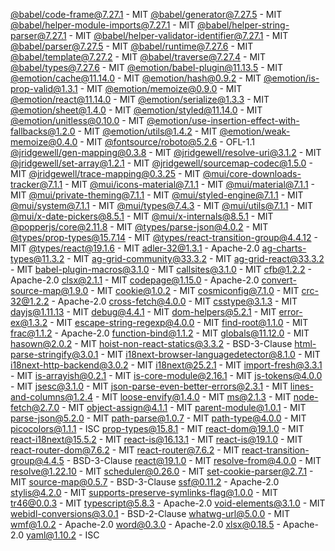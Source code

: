 [@babel/code-frame@7.27.1](https://github.com/babel/babel) - MIT
[@babel/generator@7.27.5](https://github.com/babel/babel) - MIT
[@babel/helper-module-imports@7.27.1](https://github.com/babel/babel) - MIT
[@babel/helper-string-parser@7.27.1](https://github.com/babel/babel) - MIT
[@babel/helper-validator-identifier@7.27.1](https://github.com/babel/babel) - MIT
[@babel/parser@7.27.5](https://github.com/babel/babel) - MIT
[@babel/runtime@7.27.6](https://github.com/babel/babel) - MIT
[@babel/template@7.27.2](https://github.com/babel/babel) - MIT
[@babel/traverse@7.27.4](https://github.com/babel/babel) - MIT
[@babel/types@7.27.6](https://github.com/babel/babel) - MIT
[@emotion/babel-plugin@11.13.5](https://github.com/emotion-js/emotion/tree/main/packages/babel-plugin) - MIT
[@emotion/cache@11.14.0](https://github.com/emotion-js/emotion/tree/main/packages/cache) - MIT
[@emotion/hash@0.9.2](https://github.com/emotion-js/emotion/tree/main/packages/hash) - MIT
[@emotion/is-prop-valid@1.3.1](https://github.com/emotion-js/emotion/tree/main/packages/is-prop-valid) - MIT
[@emotion/memoize@0.9.0](https://github.com/emotion-js/emotion/tree/main/packages/memoize) - MIT
[@emotion/react@11.14.0](https://github.com/emotion-js/emotion/tree/main/packages/react) - MIT
[@emotion/serialize@1.3.3](https://github.com/emotion-js/emotion/tree/main/packages/serialize) - MIT
[@emotion/sheet@1.4.0](https://github.com/emotion-js/emotion/tree/main/packages/sheet) - MIT
[@emotion/styled@11.14.0](https://github.com/emotion-js/emotion/tree/main/packages/styled) - MIT
[@emotion/unitless@0.10.0](https://github.com/emotion-js/emotion/tree/main/packages/unitless) - MIT
[@emotion/use-insertion-effect-with-fallbacks@1.2.0](https://github.com/emotion-js/emotion/tree/main/packages/use-insertion-effect-with-fallbacks) - MIT
[@emotion/utils@1.4.2](https://github.com/emotion-js/emotion/tree/main/packages/utils) - MIT
[@emotion/weak-memoize@0.4.0](https://github.com/emotion-js/emotion/tree/main/packages/weak-memoize) - MIT
[@fontsource/roboto@5.2.6](https://github.com/fontsource/font-files) - OFL-1.1
[@jridgewell/gen-mapping@0.3.8](https://github.com/jridgewell/gen-mapping) - MIT
[@jridgewell/resolve-uri@3.1.2](https://github.com/jridgewell/resolve-uri) - MIT
[@jridgewell/set-array@1.2.1](https://github.com/jridgewell/set-array) - MIT
[@jridgewell/sourcemap-codec@1.5.0](https://github.com/jridgewell/sourcemap-codec) - MIT
[@jridgewell/trace-mapping@0.3.25](https://github.com/jridgewell/trace-mapping) - MIT
[@mui/core-downloads-tracker@7.1.1](https://github.com/mui/material-ui) - MIT
[@mui/icons-material@7.1.1](https://github.com/mui/material-ui) - MIT
[@mui/material@7.1.1](https://github.com/mui/material-ui) - MIT
[@mui/private-theming@7.1.1](https://github.com/mui/material-ui) - MIT
[@mui/styled-engine@7.1.1](https://github.com/mui/material-ui) - MIT
[@mui/system@7.1.1](https://github.com/mui/material-ui) - MIT
[@mui/types@7.4.3](https://github.com/mui/material-ui) - MIT
[@mui/utils@7.1.1](https://github.com/mui/material-ui) - MIT
[@mui/x-date-pickers@8.5.1](https://github.com/mui/mui-x) - MIT
[@mui/x-internals@8.5.1](https://github.com/mui/mui-x) - MIT
[@popperjs/core@2.11.8](https://github.com/popperjs/popper-core) - MIT
[@types/parse-json@4.0.2](https://github.com/DefinitelyTyped/DefinitelyTyped) - MIT
[@types/prop-types@15.7.14](https://github.com/DefinitelyTyped/DefinitelyTyped) - MIT
[@types/react-transition-group@4.4.12](https://github.com/DefinitelyTyped/DefinitelyTyped) - MIT
[@types/react@19.1.6](https://github.com/DefinitelyTyped/DefinitelyTyped) - MIT
[adler-32@1.3.1](https://github.com/SheetJS/js-adler32) - Apache-2.0
[ag-charts-types@11.3.2](https://github.com/ag-grid/ag-charts) - MIT
[ag-grid-community@33.3.2](https://github.com/ag-grid/ag-grid) - MIT
[ag-grid-react@33.3.2](https://github.com/ag-grid/ag-grid) - MIT
[babel-plugin-macros@3.1.0](https://github.com/kentcdodds/babel-plugin-macros) - MIT
[callsites@3.1.0](https://github.com/sindresorhus/callsites) - MIT
[cfb@1.2.2](https://github.com/SheetJS/js-cfb) - Apache-2.0
[clsx@2.1.1](https://github.com/lukeed/clsx) - MIT
[codepage@1.15.0](https://github.com/SheetJS/js-codepage) - Apache-2.0
[convert-source-map@1.9.0](https://github.com/thlorenz/convert-source-map) - MIT
[cookie@1.0.2](https://github.com/jshttp/cookie) - MIT
[cosmiconfig@7.1.0](https://github.com/davidtheclark/cosmiconfig) - MIT
[crc-32@1.2.2](https://github.com/SheetJS/js-crc32) - Apache-2.0
[cross-fetch@4.0.0](https://github.com/lquixada/cross-fetch) - MIT
[csstype@3.1.3](https://github.com/frenic/csstype) - MIT
[dayjs@1.11.13](https://github.com/iamkun/dayjs) - MIT
[debug@4.4.1](https://github.com/debug-js/debug) - MIT
[dom-helpers@5.2.1](https://github.com/react-bootstrap/dom-helpers) - MIT
[error-ex@1.3.2](https://github.com/qix-/node-error-ex) - MIT
[escape-string-regexp@4.0.0](https://github.com/sindresorhus/escape-string-regexp) - MIT
[find-root@1.1.0](https://github.com/js-n/find-root) - MIT
[frac@1.1.2](https://github.com/SheetJS/frac) - Apache-2.0
[function-bind@1.1.2](https://github.com/Raynos/function-bind) - MIT
[globals@11.12.0](https://github.com/sindresorhus/globals) - MIT
[hasown@2.0.2](https://github.com/inspect-js/hasOwn) - MIT
[hoist-non-react-statics@3.3.2](https://github.com/mridgway/hoist-non-react-statics) - BSD-3-Clause
[html-parse-stringify@3.0.1](https://github.com/henrikjoreteg/html-parse-stringify) - MIT
[i18next-browser-languagedetector@8.1.0](https://github.com/i18next/i18next-browser-languageDetector) - MIT
[i18next-http-backend@3.0.2](https://github.com/i18next/i18next-http-backend) - MIT
[i18next@25.2.1](https://github.com/i18next/i18next) - MIT
[import-fresh@3.3.1](https://github.com/sindresorhus/import-fresh) - MIT
[is-arrayish@0.2.1](https://github.com/qix-/node-is-arrayish) - MIT
[is-core-module@2.16.1](https://github.com/inspect-js/is-core-module) - MIT
[js-tokens@4.0.0](https://github.com/lydell/js-tokens) - MIT
[jsesc@3.1.0](https://github.com/mathiasbynens/jsesc) - MIT
[json-parse-even-better-errors@2.3.1](https://github.com/npm/json-parse-even-better-errors) - MIT
[lines-and-columns@1.2.4](https://github.com/eventualbuddha/lines-and-columns) - MIT
[loose-envify@1.4.0](https://github.com/zertosh/loose-envify) - MIT
[ms@2.1.3](https://github.com/vercel/ms) - MIT
[node-fetch@2.7.0](https://github.com/bitinn/node-fetch) - MIT
[object-assign@4.1.1](https://github.com/sindresorhus/object-assign) - MIT
[parent-module@1.0.1](https://github.com/sindresorhus/parent-module) - MIT
[parse-json@5.2.0](https://github.com/sindresorhus/parse-json) - MIT
[path-parse@1.0.7](https://github.com/jbgutierrez/path-parse) - MIT
[path-type@4.0.0](https://github.com/sindresorhus/path-type) - MIT
[picocolors@1.1.1](https://github.com/alexeyraspopov/picocolors) - ISC
[prop-types@15.8.1](https://github.com/facebook/prop-types) - MIT
[react-dom@19.1.0](https://github.com/facebook/react) - MIT
[react-i18next@15.5.2](https://github.com/i18next/react-i18next) - MIT
[react-is@16.13.1](https://github.com/facebook/react) - MIT
[react-is@19.1.0](https://github.com/facebook/react) - MIT
[react-router-dom@7.6.2](https://github.com/remix-run/react-router) - MIT
[react-router@7.6.2](https://github.com/remix-run/react-router) - MIT
[react-transition-group@4.4.5](https://github.com/reactjs/react-transition-group) - BSD-3-Clause
[react@19.1.0](https://github.com/facebook/react) - MIT
[resolve-from@4.0.0](https://github.com/sindresorhus/resolve-from) - MIT
[resolve@1.22.10](https://github.com/browserify/resolve) - MIT
[scheduler@0.26.0](https://github.com/facebook/react) - MIT
[set-cookie-parser@2.7.1](https://github.com/nfriedly/set-cookie-parser) - MIT
[source-map@0.5.7](https://github.com/mozilla/source-map) - BSD-3-Clause
[ssf@0.11.2](https://github.com/SheetJS/ssf) - Apache-2.0
[stylis@4.2.0](https://github.com/thysultan/stylis.js) - MIT
[supports-preserve-symlinks-flag@1.0.0](https://github.com/inspect-js/node-supports-preserve-symlinks-flag) - MIT
[tr46@0.0.3](https://github.com/Sebmaster/tr46.js) - MIT
[typescript@5.8.3](https://github.com/microsoft/TypeScript) - Apache-2.0
[void-elements@3.1.0](https://github.com/pugjs/void-elements) - MIT
[webidl-conversions@3.0.1](https://github.com/jsdom/webidl-conversions) - BSD-2-Clause
[whatwg-url@5.0.0](https://github.com/jsdom/whatwg-url) - MIT
[wmf@1.0.2](https://github.com/SheetJS/js-wmf) - Apache-2.0
[word@0.3.0](https://github.com/SheetJS/js-word) - Apache-2.0
[xlsx@0.18.5](https://github.com/SheetJS/sheetjs) - Apache-2.0
[yaml@1.10.2](https://github.com/eemeli/yaml) - ISC

